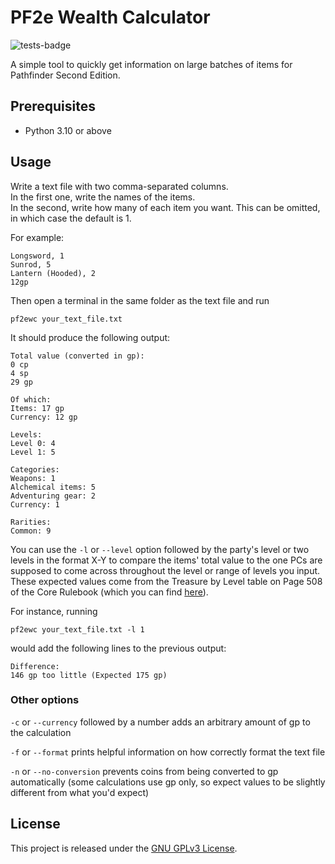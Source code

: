 # PF2e Wealth Calculator
![tests-badge](https://github.com/D4wnstar/pf2e-wealth-calculator/actions/workflows/tests.yml/badge.svg)

A simple tool to quickly get information on large batches of items for Pathfinder Second Edition.

## Prerequisites

- Python 3.10 or above

## Usage

Write a text file with two comma-separated columns.\
In the first one, write the names of the items.\
In the second, write how many of each item you want. This can be omitted, in which case the default is 1.

For example:

```
Longsword, 1
Sunrod, 5
Lantern (Hooded), 2
12gp
```

Then open a terminal in the same folder as the text file and run

```
pf2ewc your_text_file.txt
```

It should produce the following output:

```
Total value (converted in gp):
0 cp
4 sp
29 gp

Of which:
Items: 17 gp
Currency: 12 gp

Levels:
Level 0: 4
Level 1: 5

Categories:
Weapons: 1
Alchemical items: 5
Adventuring gear: 2
Currency: 1

Rarities:
Common: 9
```

You can use the `-l` or `--level` option followed by the party's level or two levels in the format X-Y to compare the items' total value to the one PCs are supposed to come across throughout the level or range of levels you input. These expected values come from the Treasure by Level table on Page 508 of the Core Rulebook (which you can find [here](https://2e.aonprd.com/Rules.aspx?ID=581)).

For instance, running

```
pf2ewc your_text_file.txt -l 1
```

would add the following lines to the previous output:

```
Difference:
146 gp too little (Expected 175 gp)
```

### Other options

`-c` or `--currency` followed by a number adds an arbitrary amount of gp to the calculation

`-f` or `--format` prints helpful information on how correctly format the text file

`-n` or `--no-conversion` prevents coins from being converted to gp automatically (some calculations use gp only, so expect values to be slightly different from what you'd expect)

## License

This project is released under the [GNU GPLv3 License](https://github.com/D4wnstar/pf2e-wealth-calculator/blob/develop/LICENSE).